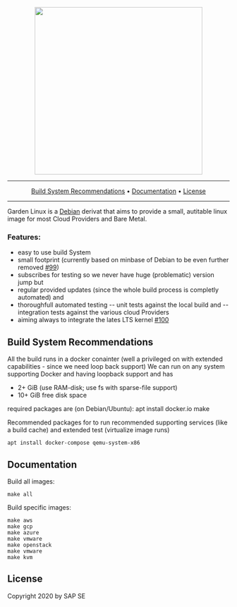<p align="center">
 <a href="https://www.gardenlinux.io/">
  <img
     src="https://raw.githubusercontent.com/gardenlinux/gardenlinux/master/logo/gardenlinux-logo-black-text.svg"
     width="380"
  />
 </a>
</p>

<hr />
<p align="center">
    <a href="#build-system-recommendations">Build System Recommendations</a> &bull;
    <a href="#documentation">Documentation</a> &bull;
    <a href="#license">License</a>
</p>
<hr />

Garden Linux is a [Debian](https://debian.org) derivat that aims to provide a small, autitable linux image for most Cloud Providers and Bare Metal.

### Features:
- easy to use build System
- small footprint (currently based on minbase of Debian to be even further removed [#99](https://github.com/gardenlinux/gardenlinux/issues/99))
- subscribes for testing so we never have huge (problematic) version jump but
- regular provided updates (since the whole build process is completly automated) and
- thoroughfull automated testing
-- unit tests against the local build and
-- integration tests against the various cloud Providers
- aiming always to integrate the lates LTS kernel [#100](https://github.com/gardenlinux/gardenlinux/issues/100)

## Build System Recommendations

All the build runs in a docker conainter (well a privileged on with extended capabilities - since we need loop back support)
We can run on any system supporting Docker and having loopback support and has

- 2+ GiB (use RAM-disk; use fs with sparse-file support)
- 10+ GiB free disk space

required packages are (on Debian/Ubuntu):
    apt install docker.io make

Recommended packages for to run recommended supporting services (like a build cache) and extended test (virtualize image runs)

    apt install docker-compose qemu-system-x86

## Documentation

Build all images:

    make all

Build specific images:

    make aws
    make gcp
    make azure
    make vmware
    make openstack
    make vmware
    make kvm

## License

Copyright 2020 by SAP SE
